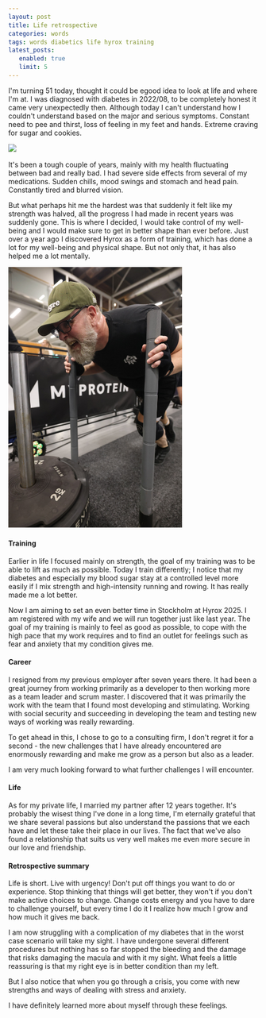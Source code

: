 ```yaml
---
layout: post
title: Life retrospective
categories: words
tags: words diabetics life hyrox training
latest_posts:
   enabled: true
   limit: 5
---
```


I'm turning 51 today, thought it could be egood idea to look at life and where I'm at. I was diagnosed with diabetes in 2022/08, to be completely honest it came very unexpectedly then. Although today I can't understand how I couldn't understand based on the major and serious symptoms. Constant need to pee and thirst, loss of feeling in my feet and hands. Extreme craving for sugar and cookies.

<img width="350" class="rounded mx-auto d-block" src="/assets/img/retrospective_a.JPEG">

It's been a tough couple of years, mainly with my health fluctuating between bad and really bad. I had severe side effects from several of my medications. Sudden chills, mood swings and stomach and head pain. Constantly tired and blurred vision.

But what perhaps hit me the hardest was that suddenly it felt like my strength was halved, all the progress I had made in recent years was suddenly gone. This is where I decided, I would take control of my well-being and I would make sure to get in better shape than ever before. Just over a year ago I discovered Hyrox as a form of training, which has done a lot for my well-being and physical shape. But not only that, it has also helped me a lot mentally.

<img width="350" class="rounded mx-auto d-block" src="/assets/img/retrospective_b.JPEG">

#### Training
Earlier in life I focused mainly on strength, the goal of my training was to be able to lift as much as possible. Today I train differently; I notice that my diabetes and especially my blood sugar stay at a controlled level more easily if I mix strength and high-intensity running and rowing. It has really made me a lot better.

Now I am aiming to set an even better time in Stockholm at Hyrox 2025. I am registered with my wife and we will run together just like last year. The goal of my training is mainly to feel as good as possible, to cope with the high pace that my work requires and to find an outlet for feelings such as fear and anxiety that my condition gives me.


#### Career
I resigned from my previous employer after seven years there. It had been a great journey from working primarily as a developer to then working more as a team leader and scrum master. I discovered that it was primarily the work with the team that I found most developing and stimulating. Working with social security and succeeding in developing the team and testing new ways of working was really rewarding.

To get ahead in this, I chose to go to a consulting firm, I don't regret it for a second - the new challenges that I have already encountered are enormously rewarding and make me grow as a person but also as a leader.

I am very much looking forward to what further challenges I will encounter.

#### Life
As for my private life, I married my partner after 12 years together. It's probably the wisest thing I've done in a long time, I'm eternally grateful that we share several passions but also understand the passions that we each have and let these take their place in our lives. The fact that we've also found a relationship that suits us very well makes me even more secure in our love and friendship.


#### Retrospective summary
Life is short. Live with urgency! Don't put off things you want to do or experience. Stop thinking that things will get better, they won't if you don't make active choices to change. Change costs energy and you have to dare to challenge yourself, but every time I do it I realize how much I grow and how much it gives me back.

I am now struggling with a complication of my diabetes that in the worst case scenario will take my sight. I have undergone several different procedures but nothing has so far stopped the bleeding and the damage that risks damaging the macula and with it my sight. What feels a little reassuring is that my right eye is in better condition than my left.

But I also notice that when you go through a crisis, you come with new strengths and ways of dealing with stress and anxiety.

I have definitely learned more about myself through these feelings.
